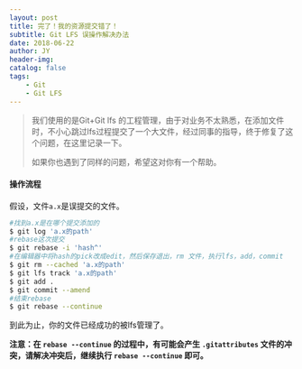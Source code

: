 ```yaml
---
layout: post
title: 完了！我的资源提交错了！
subtitle: Git LFS 误操作解决办法
date: 2018-06-22
author: JY
header-img: 
catalog: false
tags: 
    - Git
    - Git LFS
---
```


> 我们使用的是Git+Git lfs 的工程管理，由于对业务不太熟悉，在添加文件时，不小心跳过lfs过程提交了一个大文件，经过同事的指导，终于修复了这个问题，在这里记录一下。
>
> 如果你也遇到了同样的问题，希望这对你有一个帮助。


#### 操作流程

假设，文件`a.x`是误提交的文件。

```bash
#找到a.x是在哪个提交添加的
$ git log 'a.x的path'
#rebase这次提交
$ git rebase -i 'hash^'
#在编辑器中将hash的pick改成edit，然后保存退出，rm 文件，执行lfs，add，commit
$ git rm --cached 'a.x的path'
$ git lfs track 'a.x的path'
$ git add .
$ git commit --amend
#结束rebase
$ git rebase --continue
```

到此为止，你的文件已经成功的被lfs管理了。

__注意：在 `rebase --continue` 的过程中，有可能会产生 `.gitattributes` 文件的冲突，请解决冲突后，继续执行 `rebase --continue` 即可。__

